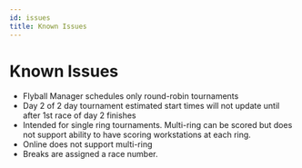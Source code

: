 ```yaml
---
id: issues
title: Known Issues
---
```


# Known Issues

- Flyball Manager schedules only round-robin tournaments
- Day 2 of 2 day tournament estimated start times will not update until after 1st race of day 2 finishes
- Intended for single ring tournaments. Multi-ring can be scored but does not support ability to have scoring workstations at each ring.
- Online does not support multi-ring
- Breaks are assigned a race number.

